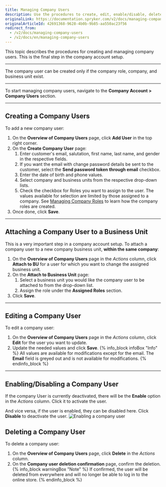 ```yaml
---
title: Managing Company Users
description: Use the procedures to create, edit, enable/disable, delete, and attach company users to business units in the Back Office.
originalLink: https://documentation.spryker.com/v2/docs/managing-company-users
originalArticleId: 42691368-9628-4b0b-9b85-aa550ac23f56
redirect_from:
  - /v2/docs/managing-company-users
  - /v2/docs/en/managing-company-users
---
```


This topic describes the procedures for creating and managing company users. This is the final step in the company account setup.
***
The company user can be created only if the company role, company, and business unit exist.
***
To start managing company users, navigate to the **Company Account > Company Users** section.
*** 
## Creating a Company Users
To add a new company user:

1. On the **Overview of Company Users** page, click **Add User** in the top right corner.
2. On the **Create Company User** page:
    1. Enter customer's email, salutation, first name, last name, and gender in the respective fields.
    2. If you want the email with change password details be sent to the customer, select the **Send password token through email** checkbox.
    3. Enter the date of birth and phone values.
    4. Select company and business units from the respective drop-down lists.
    5. Check the checkbox for Roles you want to assign to the user. The values available for selection are limited by those assigned to a company. See [Managing Company Roles](/docs/scos/user/user-guides/201903.0/back-office-user-guide/company-account/managing-a-company-account/managing-company-roles.html) to learn how the company roles are created.
3. Once done, click **Save**.
***
## Attaching a Company User to a Business Unit
This is a very important step in a company account setup.
To attach a company user to a new company business unit, **within the same company**:
1. On the **Overview of Company Users** page in the _Actions_ column, click **Attach to BU** for a user for which you want to change the assigned business unit.
2. On the **Attach to Business Unit** page:
    1. Select a business unit you would like the company user to be attached to from the drop-down list.
    2. Assign the role under the **Assigned Roles** section.
3. Click **Save**.
***
## Editing a Company User
To edit a company user:
1. On the **Overview of Company Users** page in the _Actions_ column, click **Edit** for the user you want to update.
2. Update the needed values and click **Save**.
    {% info_block infoBox "Info" %}
All values are available for modifications except for the email. The **Email** field is greyed out and is not available for modifications.
{% endinfo_block %}
***
## Enabling/Disabling a Company User

If the company User is currently deactivated, there will be the **Enable** option in the _Actions_ column. Click it to activate the user.

And vice versa, if the user is enabled, they can be disabled here. Click **Disable** to deactivate the user.
![Enabling a company user](https://spryker.s3.eu-central-1.amazonaws.com/docs/User+Guides/Back+Office+User+Guides/Company+Account/Managing+Company+Users/enabling-company-user.png) 

## Deleting a Company User

To delete a company user:
1. On the **Overview of Company Users** page, click **Delete** in the _Actions_ column. 
2. On the **Company user deletion confirmation** page, confirm the deletion. 
{% info_block warningBox "Note" %}
If confirmed, the user will be deleted from everywhere and will no longer be able to log in to the online store.
{% endinfo_block %}

